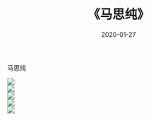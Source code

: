 ﻿---
layout: post
title:  《马思纯》
date:   2020-01-27
img: http://img.660000.xyz/Sharelink/壁纸/明星魅力/华人明星/马思纯/000.jpg
categories: [美女, 清纯, 唯美]
---

马思纯

 ![](http://img.660000.xyz/Sharelink/壁纸/明星魅力/华人明星/马思纯/001.jpg) <br>![](http://img.660000.xyz/Sharelink/壁纸/明星魅力/华人明星/马思纯/002.jpg) <br>![](http://img.660000.xyz/Sharelink/壁纸/明星魅力/华人明星/马思纯/003.jpg) <br>![](http://img.660000.xyz/Sharelink/壁纸/明星魅力/华人明星/马思纯/004.jpg) <br>![](http://img.660000.xyz/Sharelink/壁纸/明星魅力/华人明星/马思纯/005.jpg) <br>